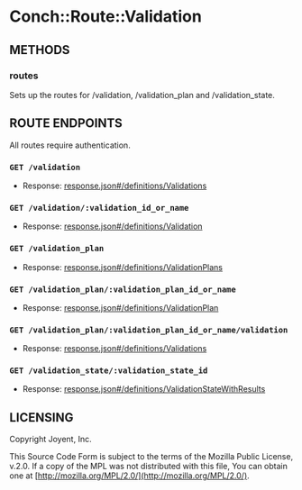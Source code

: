 # Conch::Route::Validation

## METHODS

### routes

Sets up the routes for /validation, /validation\_plan and /validation\_state.

## ROUTE ENDPOINTS

All routes require authentication.

### `GET /validation`

- Response: [response.json#/definitions/Validations](../json-schema/response.json#/definitions/Validations)

### `GET /validation/:validation_id_or_name`

- Response: [response.json#/definitions/Validation](../json-schema/response.json#/definitions/Validation)

### `GET /validation_plan`

- Response: [response.json#/definitions/ValidationPlans](../json-schema/response.json#/definitions/ValidationPlans)

### `GET /validation_plan/:validation_plan_id_or_name`

- Response: [response.json#/definitions/ValidationPlan](../json-schema/response.json#/definitions/ValidationPlan)

### `GET /validation_plan/:validation_plan_id_or_name/validation`

- Response: [response.json#/definitions/Validations](../json-schema/response.json#/definitions/Validations)

### `GET /validation_state/:validation_state_id`

- Response: [response.json#/definitions/ValidationStateWithResults](../json-schema/response.json#/definitions/ValidationStateWithResults)

## LICENSING

Copyright Joyent, Inc.

This Source Code Form is subject to the terms of the Mozilla Public License,
v.2.0. If a copy of the MPL was not distributed with this file, You can obtain
one at [http://mozilla.org/MPL/2.0/](http://mozilla.org/MPL/2.0/).
